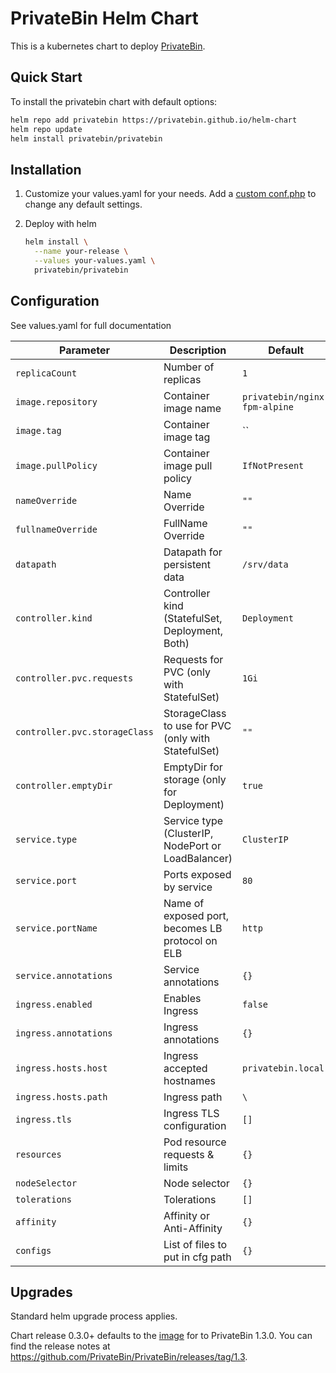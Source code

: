 # PrivateBin Helm Chart

This is a kubernetes chart to deploy [PrivateBin](https://github.com/PrivateBin/PrivateBin).

## Quick Start

To install the privatebin chart with default options:

```bash
helm repo add privatebin https://privatebin.github.io/helm-chart
helm repo update
helm install privatebin/privatebin
```

## Installation

1. Customize your values.yaml for your needs. Add a [custom conf.php](https://github.com/PrivateBin/PrivateBin/blob/master/cfg/conf.sample.php) to change any default settings.

1. Deploy with helm

    ```bash
    helm install \
      --name your-release \
      --values your-values.yaml \
      privatebin/privatebin
    ```

## Configuration

See values.yaml for full documentation

|              Parameter       |                    Description                     |                     Default                      |
| ---------------------------- | -------------------------------------------------- | ------------------------------------------------ |
| `replicaCount`               | Number of replicas                                 | `1`                                              |
| `image.repository`           | Container image name                               | `privatebin/nginx-fpm-alpine`                    |
| `image.tag`                  | Container image tag                                | ``                                               |
| `image.pullPolicy`           | Container image pull policy                        | `IfNotPresent`                                   |
| `nameOverride`               | Name Override                                      | `""`                                             |
| `fullnameOverride`           | FullName Override                                  | `""`                                             |
| `datapath`                   | Datapath for persistent data                       | `/srv/data`                                      |
| `controller.kind`            | Controller kind (StatefulSet, Deployment, Both)    | `Deployment`                                     |
| `controller.pvc.requests`    | Requests for PVC (only with StatefulSet)           | `1Gi`                                            |
| `controller.pvc.storageClass`| StorageClass to use for PVC (only with StatefulSet)| `""`                                             |
| `controller.emptyDir`        | EmptyDir for storage (only for Deployment)         | `true`                                          |
| `service.type`               | Service type (ClusterIP, NodePort or LoadBalancer) | `ClusterIP`                                      |
| `service.port`               | Ports exposed by service                           | `80`                                             |
| `service.portName`           | Name of exposed port, becomes LB protocol on ELB   | `http`                                           |
| `service.annotations`        | Service annotations                                | `{}`                                             |
| `ingress.enabled`            | Enables Ingress                                    | `false`                                          |
| `ingress.annotations`        | Ingress annotations                                | `{}`                                             |
| `ingress.hosts.host`         | Ingress accepted hostnames                         | `privatebin.local`                               |
| `ingress.hosts.path`         | Ingress path                                       | `\`                                              |
| `ingress.tls`                | Ingress TLS configuration                          | `[]`                                             |
| `resources`                  | Pod resource requests & limits                     | `{}`                                             |
| `nodeSelector`               | Node selector                                      | `{}`                                             |
| `tolerations`                | Tolerations                                        | `[]`                                             |
| `affinity`                   | Affinity or Anti-Affinity                          | `{}`                                             |
| `configs`                    | List of files to put in cfg path                   | `{}`                                             |

## Upgrades
Standard helm upgrade process applies.

Chart release 0.3.0+ defaults to the [image](https://github.com/PrivateBin/docker-nginx-fpm-alpine/releases/tag/1.3.0-alpine3.10) for to PrivateBin 1.3.0. You can find the release notes at https://github.com/PrivateBin/PrivateBin/releases/tag/1.3.
